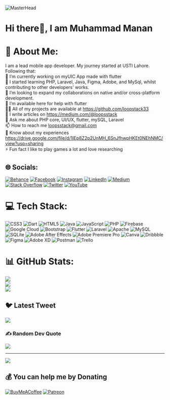 ![MasterHead](https://mobiosolutions.com/wp-content/uploads/2020/07/Group-3.png)
<br>
# **Hi there👋, I am Muhammad Manan**

# 💫 About Me:
I am a lead mobile app developer. My journey started at USTI Lahore. Following that:<br>🔭 I’m currently working on myUIC App made with flutter<br>🌱 I started learning PHP, Laravel, Java, Figma, Adobe, and MySql, whilst contributing to other developers' works.<br>👯 I’m looking to expand my collaborations on native and/or cross-platform development.<br>🤝 I’m available here for help with flutter<br>👨‍💻 All of my projects are available at https://github.com/loopstack33<br>📝 I write articles on https://medium.com/@loopsstack<br>💬 Ask me about PHP core, UI/UX, flutter, mySQL, Laravel<br>📫 How to reach me loopsstack@gmail.com<br>📄 Know about my experiences https://drive.google.com/file/d/1IEp8Z2p2UnMH_6SnJfhwpHKEt0NEhNMC/view?usp=sharing<br>⚡ Fun fact I like to play games a lot and love researching


## 🌐 Socials:
[![Behance](https://img.shields.io/badge/Behance-1769ff?logo=behance&logoColor=white)](https://behance.net/loopstack) [![Facebook](https://img.shields.io/badge/Facebook-%231877F2.svg?logo=Facebook&logoColor=white)](https://facebook.com/muhammad.manan.77582) [![Instagram](https://img.shields.io/badge/Instagram-%23E4405F.svg?logo=Instagram&logoColor=white)](https://instagram.com/manan_22_1) [![LinkedIn](https://img.shields.io/badge/LinkedIn-%230077B5.svg?logo=linkedin&logoColor=white)](https://linkedin.com/in/mohammad-manan-681b74145) [![Medium](https://img.shields.io/badge/Medium-12100E?logo=medium&logoColor=white)](https://medium.com/@loopsstack) [![Stack Overflow](https://img.shields.io/badge/-Stackoverflow-FE7A16?logo=stack-overflow&logoColor=white)](https://stackoverflow.com/users/19195359) [![Twitter](https://img.shields.io/badge/Twitter-%231DA1F2.svg?logo=Twitter&logoColor=white)](https://twitter.com/loopsstack33) [![YouTube](https://img.shields.io/badge/YouTube-%23FF0000.svg?logo=YouTube&logoColor=white)](https://www.youtube.com/channel/UCMXD_Qb3V89XM7uy2sqAptA) 

# 💻 Tech Stack:
![CSS3](https://img.shields.io/badge/css3-%231572B6.svg?style=for-the-badge&logo=css3&logoColor=white) ![Dart](https://img.shields.io/badge/dart-%230175C2.svg?style=for-the-badge&logo=dart&logoColor=white) ![HTML5](https://img.shields.io/badge/html5-%23E34F26.svg?style=for-the-badge&logo=html5&logoColor=white) ![Java](https://img.shields.io/badge/java-%23ED8B00.svg?style=for-the-badge&logo=java&logoColor=white) ![JavaScript](https://img.shields.io/badge/javascript-%23323330.svg?style=for-the-badge&logo=javascript&logoColor=%23F7DF1E) ![PHP](https://img.shields.io/badge/php-%23777BB4.svg?style=for-the-badge&logo=php&logoColor=white) ![Firebase](https://img.shields.io/badge/firebase-%23039BE5.svg?style=for-the-badge&logo=firebase) ![Google Cloud](https://img.shields.io/badge/Google%20Cloud-%234285F4.svg?style=for-the-badge&logo=google-cloud&logoColor=white) ![Bootstrap](https://img.shields.io/badge/bootstrap-%23563D7C.svg?style=for-the-badge&logo=bootstrap&logoColor=white) ![Flutter](https://img.shields.io/badge/Flutter-%2302569B.svg?style=for-the-badge&logo=Flutter&logoColor=white) ![Laravel](https://img.shields.io/badge/laravel-%23FF2D20.svg?style=for-the-badge&logo=laravel&logoColor=white) ![Apache](https://img.shields.io/badge/apache-%23D42029.svg?style=for-the-badge&logo=apache&logoColor=white) ![MySQL](https://img.shields.io/badge/mysql-%2300f.svg?style=for-the-badge&logo=mysql&logoColor=white) ![SQLite](https://img.shields.io/badge/sqlite-%2307405e.svg?style=for-the-badge&logo=sqlite&logoColor=white) ![Adobe After Effects](https://img.shields.io/badge/Adobe%20After%20Effects-9999FF.svg?style=for-the-badge&logo=Adobe%20After%20Effects&logoColor=white) ![Adobe Premiere Pro](https://img.shields.io/badge/Adobe%20Premiere%20Pro-9999FF.svg?style=for-the-badge&logo=Adobe%20Premiere%20Pro&logoColor=white) ![Canva](https://img.shields.io/badge/Canva-%2300C4CC.svg?style=for-the-badge&logo=Canva&logoColor=white) ![Dribbble](https://img.shields.io/badge/Dribbble-EA4C89?style=for-the-badge&logo=dribbble&logoColor=white) 	![Figma](https://img.shields.io/badge/figma-%23F24E1E.svg?style=for-the-badge&logo=figma&logoColor=white) ![Adobe XD](https://img.shields.io/badge/Adobe%20XD-470137?style=for-the-badge&logo=Adobe%20XD&logoColor=#FF61F6) ![Postman](https://img.shields.io/badge/Postman-FF6C37?style=for-the-badge&logo=postman&logoColor=white) ![Trello](https://img.shields.io/badge/Trello-%23026AA7.svg?style=for-the-badge&logo=Trello&logoColor=white)
# 📊 GitHub Stats:
![](https://github-readme-stats.vercel.app/api?username=loopstack33&theme=radical&hide_border=false&include_all_commits=true&count_private=true)<br/>
![](https://github-readme-streak-stats.herokuapp.com/?user=loopstack33&theme=radical&hide_border=false)<br/>
![](https://github-readme-stats.vercel.app/api/top-langs/?username=loopstack33&theme=radical&hide_border=false&include_all_commits=true&count_private=true&layout=compact)

## 🐦 Latest Tweet
[![](https://gtce.itsvg.in/api?username=loopsstack33)](https://github.com/VishwaGauravIn/github-twitter-card-embed)

### ✍️ Random Dev Quote
![](https://quotes-github-readme.vercel.app/api?type=horizontal&theme=radical)

---
[![](https://visitcount.itsvg.in/api?id=loopstack33&icon=0&color=0)](https://visitcount.itsvg.in)

  ## 💰 You can help me by Donating
  [![BuyMeACoffee](https://img.shields.io/badge/Buy%20Me%20a%20Coffee-ffdd00?style=for-the-badge&logo=buy-me-a-coffee&logoColor=black)](https://buymeacoffee.com/loopsstack6) [![Patreon](https://img.shields.io/badge/Patreon-F96854?style=for-the-badge&logo=patreon&logoColor=white)](https://patreon.com/MuhammadManan) 

  
<!-- Proudly created with GPRM ( https://gprm.itsvg.in ) -->
